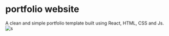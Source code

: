 # portfolio website

A clean and simple portfolio template built using React, HTML, CSS and Js.
![s](https://user-images.githubusercontent.com/38105073/151959647-f4178e95-8255-4051-9ea0-0e9dafd123f3.PNG)
